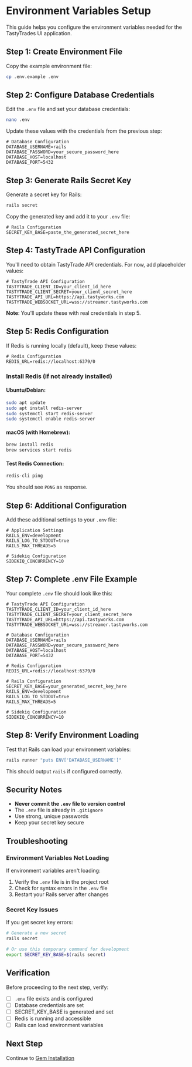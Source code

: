 # Environment Variables Setup

This guide helps you configure the environment variables needed for the TastyTrades UI application.

## Step 1: Create Environment File

Copy the example environment file:

```bash
cp .env.example .env
```

## Step 2: Configure Database Credentials

Edit the `.env` file and set your database credentials:

```bash
nano .env
```

Update these values with the credentials from the previous step:

```env
# Database Configuration
DATABASE_USERNAME=rails
DATABASE_PASSWORD=your_secure_password_here
DATABASE_HOST=localhost
DATABASE_PORT=5432
```

## Step 3: Generate Rails Secret Key

Generate a secret key for Rails:

```bash
rails secret
```

Copy the generated key and add it to your `.env` file:

```env
# Rails Configuration
SECRET_KEY_BASE=paste_the_generated_secret_here
```

## Step 4: TastyTrade API Configuration

You'll need to obtain TastyTrade API credentials. For now, add placeholder values:

```env
# TastyTrade API Configuration
TASTYTRADE_CLIENT_ID=your_client_id_here
TASTYTRADE_CLIENT_SECRET=your_client_secret_here
TASTYTRADE_API_URL=https://api.tastyworks.com
TASTYTRADE_WEBSOCKET_URL=wss://streamer.tastyworks.com
```

**Note**: You'll update these with real credentials in step 5.

## Step 5: Redis Configuration

If Redis is running locally (default), keep these values:

```env
# Redis Configuration
REDIS_URL=redis://localhost:6379/0
```

### Install Redis (if not already installed)

#### Ubuntu/Debian:
```bash
sudo apt update
sudo apt install redis-server
sudo systemctl start redis-server
sudo systemctl enable redis-server
```

#### macOS (with Homebrew):
```bash
brew install redis
brew services start redis
```

#### Test Redis Connection:
```bash
redis-cli ping
```
You should see `PONG` as response.

## Step 6: Additional Configuration

Add these additional settings to your `.env` file:

```env
# Application Settings
RAILS_ENV=development
RAILS_LOG_TO_STDOUT=true
RAILS_MAX_THREADS=5

# Sidekiq Configuration
SIDEKIQ_CONCURRENCY=10
```

## Step 7: Complete .env File Example

Your complete `.env` file should look like this:

```env
# TastyTrade API Configuration
TASTYTRADE_CLIENT_ID=your_client_id_here
TASTYTRADE_CLIENT_SECRET=your_client_secret_here
TASTYTRADE_API_URL=https://api.tastyworks.com
TASTYTRADE_WEBSOCKET_URL=wss://streamer.tastyworks.com

# Database Configuration
DATABASE_USERNAME=rails
DATABASE_PASSWORD=your_secure_password_here
DATABASE_HOST=localhost
DATABASE_PORT=5432

# Redis Configuration
REDIS_URL=redis://localhost:6379/0

# Rails Configuration
SECRET_KEY_BASE=your_generated_secret_key_here
RAILS_ENV=development
RAILS_LOG_TO_STDOUT=true
RAILS_MAX_THREADS=5

# Sidekiq Configuration
SIDEKIQ_CONCURRENCY=10
```

## Step 8: Verify Environment Loading

Test that Rails can load your environment variables:

```bash
rails runner "puts ENV['DATABASE_USERNAME']"
```

This should output `rails` if configured correctly.

## Security Notes

- **Never commit the `.env` file to version control**
- The `.env` file is already in `.gitignore`
- Use strong, unique passwords
- Keep your secret key secure

## Troubleshooting

### Environment Variables Not Loading

If environment variables aren't loading:

1. Verify the `.env` file is in the project root
2. Check for syntax errors in the `.env` file
3. Restart your Rails server after changes

### Secret Key Issues

If you get secret key errors:

```bash
# Generate a new secret
rails secret

# Or use this temporary command for development
export SECRET_KEY_BASE=$(rails secret)
```

## Verification

Before proceeding to the next step, verify:

- [ ] `.env` file exists and is configured
- [ ] Database credentials are set
- [ ] SECRET_KEY_BASE is generated and set
- [ ] Redis is running and accessible
- [ ] Rails can load environment variables

## Next Step

Continue to [Gem Installation](./03-gem-installation.md)